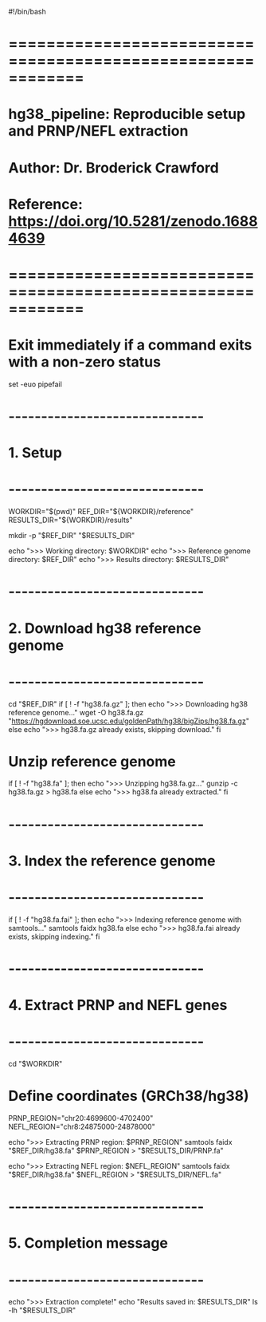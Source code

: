 #!/bin/bash
# ============================================================
# hg38_pipeline: Reproducible setup and PRNP/NEFL extraction
# Author: Dr. Broderick Crawford
# Reference: https://doi.org/10.5281/zenodo.16884639
# ============================================================

# Exit immediately if a command exits with a non-zero status
set -euo pipefail

# ------------------------------
# 1. Setup
# ------------------------------
WORKDIR="$(pwd)"
REF_DIR="${WORKDIR}/reference"
RESULTS_DIR="${WORKDIR}/results"

mkdir -p "$REF_DIR" "$RESULTS_DIR"

echo ">>> Working directory: $WORKDIR"
echo ">>> Reference genome directory: $REF_DIR"
echo ">>> Results directory: $RESULTS_DIR"

# ------------------------------
# 2. Download hg38 reference genome
# ------------------------------
cd "$REF_DIR"
if [ ! -f "hg38.fa.gz" ]; then
    echo ">>> Downloading hg38 reference genome..."
    wget -O hg38.fa.gz "https://hgdownload.soe.ucsc.edu/goldenPath/hg38/bigZips/hg38.fa.gz"
else
    echo ">>> hg38.fa.gz already exists, skipping download."
fi

# Unzip reference genome
if [ ! -f "hg38.fa" ]; then
    echo ">>> Unzipping hg38.fa.gz..."
    gunzip -c hg38.fa.gz > hg38.fa
else
    echo ">>> hg38.fa already extracted."
fi

# ------------------------------
# 3. Index the reference genome
# ------------------------------
if [ ! -f "hg38.fa.fai" ]; then
    echo ">>> Indexing reference genome with samtools..."
    samtools faidx hg38.fa
else
    echo ">>> hg38.fa.fai already exists, skipping indexing."
fi

# ------------------------------
# 4. Extract PRNP and NEFL genes
# ------------------------------
cd "$WORKDIR"

# Define coordinates (GRCh38/hg38)
PRNP_REGION="chr20:4699600-4702400"
NEFL_REGION="chr8:24875000-24878000"

echo ">>> Extracting PRNP region: $PRNP_REGION"
samtools faidx "$REF_DIR/hg38.fa" $PRNP_REGION > "$RESULTS_DIR/PRNP.fa"

echo ">>> Extracting NEFL region: $NEFL_REGION"
samtools faidx "$REF_DIR/hg38.fa" $NEFL_REGION > "$RESULTS_DIR/NEFL.fa"

# ------------------------------
# 5. Completion message
# ------------------------------
echo ">>> Extraction complete!"
echo "Results saved in: $RESULTS_DIR"
ls -lh "$RESULTS_DIR"


